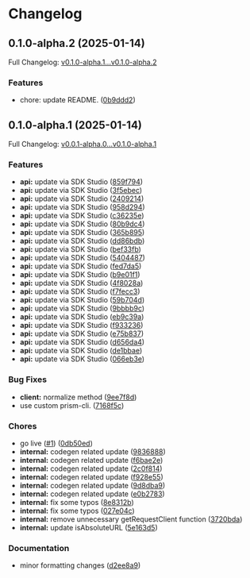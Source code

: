 # Changelog

## 0.1.0-alpha.2 (2025-01-14)

Full Changelog: [v0.1.0-alpha.1...v0.1.0-alpha.2](https://github.com/ContextualAI/contextual-client-node/compare/v0.1.0-alpha.1...v0.1.0-alpha.2)

### Features

* chore: update README. ([0b9ddd2](https://github.com/ContextualAI/contextual-client-node/commit/0b9ddd2eaf0ca3e0aad489131c5a803c64d922b8))

## 0.1.0-alpha.1 (2025-01-14)

Full Changelog: [v0.0.1-alpha.0...v0.1.0-alpha.1](https://github.com/ContextualAI/contextual-client-node/compare/v0.0.1-alpha.0...v0.1.0-alpha.1)

### Features

* **api:** update via SDK Studio ([859f794](https://github.com/ContextualAI/contextual-client-node/commit/859f794e36d64d296e1d9b09b3c7aea256767c88))
* **api:** update via SDK Studio ([3f5ebec](https://github.com/ContextualAI/contextual-client-node/commit/3f5ebec7eae1555a24b32c6e4d158a9efaf42b7b))
* **api:** update via SDK Studio ([2409214](https://github.com/ContextualAI/contextual-client-node/commit/2409214d5e93518ac45f8a484dbeab86c16e0b4f))
* **api:** update via SDK Studio ([958d294](https://github.com/ContextualAI/contextual-client-node/commit/958d2945e04eb69c0a8037fc88d419ae132df6db))
* **api:** update via SDK Studio ([c36235e](https://github.com/ContextualAI/contextual-client-node/commit/c36235ef4644e9db0acccd3f304af1643462d120))
* **api:** update via SDK Studio ([80b9dc4](https://github.com/ContextualAI/contextual-client-node/commit/80b9dc4d85c75b9530289df88f52e38ccb8f5d5f))
* **api:** update via SDK Studio ([365b895](https://github.com/ContextualAI/contextual-client-node/commit/365b895b298e35a0a6f5d41552057607db717abb))
* **api:** update via SDK Studio ([dd86bdb](https://github.com/ContextualAI/contextual-client-node/commit/dd86bdbecece24432c3b3ba5429f1b37f3271e0c))
* **api:** update via SDK Studio ([bef33fb](https://github.com/ContextualAI/contextual-client-node/commit/bef33fb5d5c12dfe0b3fc5801ef45a288677ff43))
* **api:** update via SDK Studio ([5404487](https://github.com/ContextualAI/contextual-client-node/commit/540448724aea0dda87f782ab94a9cb514e0d392c))
* **api:** update via SDK Studio ([fed7da5](https://github.com/ContextualAI/contextual-client-node/commit/fed7da5f422ee85b0cb5b06b5e037bf9f7d72888))
* **api:** update via SDK Studio ([b9e01f1](https://github.com/ContextualAI/contextual-client-node/commit/b9e01f10cb936b7929acb4c1d8fd61de64e05da1))
* **api:** update via SDK Studio ([4f8028a](https://github.com/ContextualAI/contextual-client-node/commit/4f8028ad0931a4d1004a25434378493efacbe1ec))
* **api:** update via SDK Studio ([f7fecc3](https://github.com/ContextualAI/contextual-client-node/commit/f7fecc3b1aa85173d1a6c940243d6a4a93137b21))
* **api:** update via SDK Studio ([59b704d](https://github.com/ContextualAI/contextual-client-node/commit/59b704d41b786e7a19251cb4df01da725123302e))
* **api:** update via SDK Studio ([9bbbb9c](https://github.com/ContextualAI/contextual-client-node/commit/9bbbb9ca39a31fd95cebd558a5472622782eef1f))
* **api:** update via SDK Studio ([eb9c39a](https://github.com/ContextualAI/contextual-client-node/commit/eb9c39a298852d1dc35f7f98d72649e3744727a1))
* **api:** update via SDK Studio ([f933236](https://github.com/ContextualAI/contextual-client-node/commit/f93323683d9bb0ea1ed06fe277d3dd3edc4da67b))
* **api:** update via SDK Studio ([e75b837](https://github.com/ContextualAI/contextual-client-node/commit/e75b837365efa9356248d66fac81fcb3c98a3fa8))
* **api:** update via SDK Studio ([d656da4](https://github.com/ContextualAI/contextual-client-node/commit/d656da4210576812e4cc3f934f4fde171ae81ef7))
* **api:** update via SDK Studio ([de1bbae](https://github.com/ContextualAI/contextual-client-node/commit/de1bbaefdca63dc8586fb80ed72d7746476f7edd))
* **api:** update via SDK Studio ([066eb3e](https://github.com/ContextualAI/contextual-client-node/commit/066eb3e456d893aa739054ffc07e439167b35a17))


### Bug Fixes

* **client:** normalize method ([9ee7f8d](https://github.com/ContextualAI/contextual-client-node/commit/9ee7f8d4728115e50762a34dd8ab788bbc3069c6))
* use custom prism-cli. ([7168f5c](https://github.com/ContextualAI/contextual-client-node/commit/7168f5cc9234b82eb1825e3e88a9e3e55f3d176e))


### Chores

* go live ([#1](https://github.com/ContextualAI/contextual-client-node/issues/1)) ([0db50ed](https://github.com/ContextualAI/contextual-client-node/commit/0db50edf4c393e6b5554f8b121358833dc5cb5d9))
* **internal:** codegen related update ([9836888](https://github.com/ContextualAI/contextual-client-node/commit/983688845cf42d4e7674e2139303f4a91018e1d9))
* **internal:** codegen related update ([f6bae2e](https://github.com/ContextualAI/contextual-client-node/commit/f6bae2e33ffb7ba15bf46303cc4511759752e9b4))
* **internal:** codegen related update ([2c0f814](https://github.com/ContextualAI/contextual-client-node/commit/2c0f81417876c05b0f0774a654f530591669752e))
* **internal:** codegen related update ([f928e55](https://github.com/ContextualAI/contextual-client-node/commit/f928e558cda65c37cf7c63b27bb8b23ba3857e92))
* **internal:** codegen related update ([9d8dba9](https://github.com/ContextualAI/contextual-client-node/commit/9d8dba9824b671065d7cc94593e0d3a47126eeac))
* **internal:** codegen related update ([e0b2783](https://github.com/ContextualAI/contextual-client-node/commit/e0b278360b1bd70635cfc420b00767837f30a97b))
* **internal:** fix some typos ([8e8312b](https://github.com/ContextualAI/contextual-client-node/commit/8e8312bb18da1f049b278e7e8212a2a5ed3e6305))
* **internal:** fix some typos ([027e04c](https://github.com/ContextualAI/contextual-client-node/commit/027e04cd90f35ba523d96532bc7aef3d8b74863d))
* **internal:** remove unnecessary getRequestClient function ([3720bda](https://github.com/ContextualAI/contextual-client-node/commit/3720bda521763d0081f0adc38e144d5258cd06c2))
* **internal:** update isAbsoluteURL ([5e163d5](https://github.com/ContextualAI/contextual-client-node/commit/5e163d5970661a1fb73973e78b2b19efe189c33b))


### Documentation

* minor formatting changes ([d2ee8a9](https://github.com/ContextualAI/contextual-client-node/commit/d2ee8a969af712d4c78dbe0de80b7d57579c7513))

